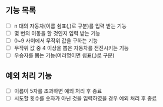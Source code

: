 
## 기능 목록
- [ ] n 대의 자동차(이름 쉼표(,)로 구분)를 입력 받는 기능
- [ ] 몇 번의 이동을 할 것인지 입력 받는 기능
- [ ] 0~9 사이에서 무작위 값을 구하는 기능
- [ ] 무작위 값 중 4 이상을 뽑은 자동차를 전진시키는 기능
- [ ] 우승자를 뽑는 기능(여러명이면 쉼표(,)로 구분)

## 예외 처리 기능
- [ ] 이름이 5자를 초과하면 예외 처리 후 종료
- [ ] 시도할 횟수를 숫자가 아닌 것을 입력하였을 경우 예외 처리 후 종료
